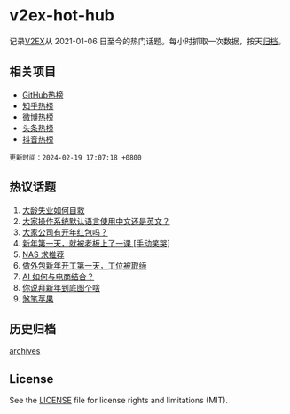 # v2ex-hot-hub

 记录[V2EX](https://www.v2ex.com/)从 2021-01-06 日至今的热门话题。每小时抓取一次数据，按天[归档](archives)。
 
 ## 相关项目

- [GitHub热榜](https://github.com/snaildev/github-hot-hub)
- [知乎热榜](https://github.com/snaildev/zhihu-hot-hub)
- [微博热榜](https://github.com/snaildev/weibo-hot-hub)
- [头条热榜](https://github.com/snaildev/toutiao-hot-hub)
- [抖音热榜](https://github.com/snaildev/douyin-hot-hub)


 `更新时间：2024-02-19 17:07:18 +0800`

## 热议话题

1. [大龄失业如何自救](https://www.v2ex.com/t/1016391)
1. [大家操作系统默认语言使用中文还是英文？](https://www.v2ex.com/t/1016405)
1. [大家公司有开年红包吗？](https://www.v2ex.com/t/1016407)
1. [新年第一天，就被老板上了一课 [手动笑哭]](https://www.v2ex.com/t/1016302)
1. [NAS 求推荐](https://www.v2ex.com/t/1016490)
1. [做外包新年开工第一天，工位被取缔](https://www.v2ex.com/t/1016412)
1. [AI 如何与电商结合？](https://www.v2ex.com/t/1016396)
1. [你说拜新年到底图个啥](https://www.v2ex.com/t/1016467)
1. [煞笔苹果](https://www.v2ex.com/t/1016364)

## 历史归档

[archives](archives)

## License

See the [LICENSE](LICENSE) file for license rights and limitations (MIT).
